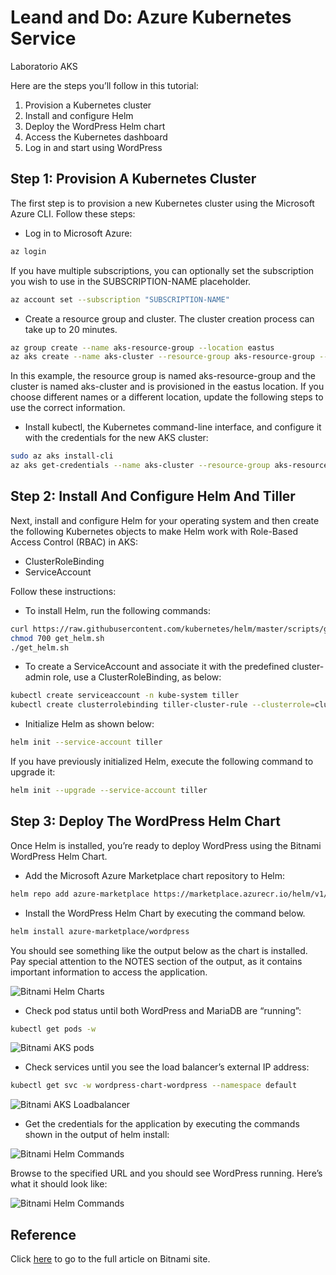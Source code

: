 # Leand and Do: Azure Kubernetes Service
Laboratorio AKS

Here are the steps you’ll follow in this tutorial:
1. Provision a Kubernetes cluster
2. Install and configure Helm
3. Deploy the WordPress Helm chart
4. Access the Kubernetes dashboard
5. Log in and start using WordPress


## Step 1: Provision A Kubernetes Cluster
The first step is to provision a new Kubernetes cluster using the Microsoft Azure CLI. Follow these steps:

* Log in to Microsoft Azure:

```bash
az login
```

If you have multiple subscriptions, you can optionally set the subscription you wish to use in the SUBSCRIPTION-NAME placeholder.

```bash
az account set --subscription "SUBSCRIPTION-NAME"
```

* Create a resource group and cluster. The cluster creation process can take up to 20 minutes.

```bash
az group create --name aks-resource-group --location eastus
az aks create --name aks-cluster --resource-group aks-resource-group --node-count 3 --generate-ssh-keys
```

In this example, the resource group is named aks-resource-group and the cluster is named aks-cluster and is provisioned in the eastus location. If you choose different names or a different location, update the following steps to use the correct information.

* Install kubectl, the Kubernetes command-line interface, and configure it with the credentials for the new AKS cluster:

```bash
sudo az aks install-cli
az aks get-credentials --name aks-cluster --resource-group aks-resource-group
```


## Step 2: Install And Configure Helm And Tiller

Next, install and configure Helm for your operating system and then create the following Kubernetes objects to make Helm work with Role-Based Access Control (RBAC) in AKS:

* ClusterRoleBinding
* ServiceAccount

Follow these instructions:

* To install Helm, run the following commands:

```bash
curl https://raw.githubusercontent.com/kubernetes/helm/master/scripts/get > get_helm.sh
chmod 700 get_helm.sh
./get_helm.sh
```

* To create a ServiceAccount and associate it with the predefined cluster-admin role, use a ClusterRoleBinding, as below:

```bash
kubectl create serviceaccount -n kube-system tiller
kubectl create clusterrolebinding tiller-cluster-rule --clusterrole=cluster-admin --serviceaccount=kube-system:tiller
```

* Initialize Helm as shown below:
```bash
helm init --service-account tiller
```

If you have previously initialized Helm, execute the following command to upgrade it:

```bash
helm init --upgrade --service-account tiller
```

## Step 3: Deploy The WordPress Helm Chart

Once Helm is installed, you’re ready to deploy WordPress using the Bitnami WordPress Helm Chart.

* Add the Microsoft Azure Marketplace chart repository to Helm:

```bash
helm repo add azure-marketplace https://marketplace.azurecr.io/helm/v1/repo
```

* Install the WordPress Helm Chart by executing the command below.

```bash
helm install azure-marketplace/wordpress
```

You should see something like the output below as the chart is installed. Pay special attention to the NOTES section of the output, as it contains important information to access the application.

![Bitnami Helm Charts](https://docs.bitnami.com/images/img/platforms/azure/aks-tutorial-helm-output.png)

* Check pod status until both WordPress and MariaDB are “running”:

```bash
kubectl get pods -w
```

![Bitnami AKS pods](https://docs.bitnami.com/images/img/platforms/azure/aks-tutorial-helm-pods.png)

* Check services until you see the load balancer’s external IP address:

```bash
kubectl get svc -w wordpress-chart-wordpress --namespace default
```

![Bitnami AKS Loadbalancer](https://docs.bitnami.com/images/img/platforms/azure/aks-tutorial-helm-lb.png)

* Get the credentials for the application by executing the commands shown in the output of helm install:

![Bitnami Helm Commands](https://docs.bitnami.com/images/img/platforms/azure/aks-tutorial-helm-commands.png)

Browse to the specified URL and you should see WordPress running. Here’s what it should look like:

![Bitnami Helm Commands](https://docs.bitnami.com/images/img/platforms/common/tutorial-check-wordpress.png)


## Reference
Click [here](https://docs.bitnami.com/azure/get-started-charts-marketplace/) to go to the full article on Bitnami site.

